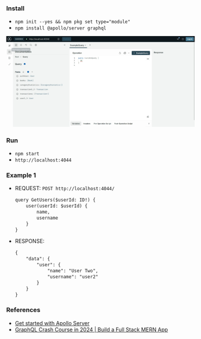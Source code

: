 
### Install 
- `npm init --yes && npm pkg set type="module"`
- `npm install @apollo/server graphql`

![screenshot](./rsc/screenshot.jpg)

### Run 
- `npm start`
- `http://localhost:4044`

### Example 1
- REQUEST: `POST http://localhost:4044/`
    ```
    query GetUsers($userId: ID!) {
        user(userId: $userId) {
            name,
            username
        }
    }
    ```
- RESPONSE:
    ```
    {
        "data": {
            "user": {
                "name": "User Two",
                "username": "user2"
            }
        }
    }
    ```


### References 
- [Get started with Apollo Server](https://www.apollographql.com/docs/apollo-server/getting-started)
- [GraphQL Crash Course in 2024 | Build a Full Stack MERN App](https://www.youtube.com/watch?v=Vr-QHtbmd38)
